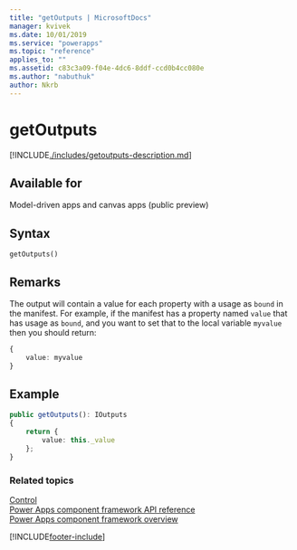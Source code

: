 ```yaml
---
title: "getOutputs | MicrosoftDocs"
manager: kvivek
ms.date: 10/01/2019
ms.service: "powerapps"
ms.topic: "reference"
applies_to: ""
ms.assetid: c83c3a09-f04e-4dc6-8ddf-ccd0b4cc080e
ms.author: "nabuthuk"
author: Nkrb
---
```

# getOutputs

[!INCLUDE[./includes/getoutputs-description.md](./includes/getoutputs-description.md)]

## Available for 

Model-driven apps and canvas apps (public preview)

## Syntax

`getOutputs()`

## Remarks

The output will contain a value for each property with a usage as `bound` in the manifest.
For example, if the manifest has a property named `value` that has usage as `bound`, and you want to set that to the local variable `myvalue` then you should return:

```TypeScript
{
    value: myvalue
}
```

## Example

```TypeScript
public getOutputs(): IOutputs
{
    return {
        value: this._value
    };
}
```


### Related topics

[Control](../control.md)<br/>
[Power Apps component framework API reference](../../reference/index.md)<br/>
[Power Apps component framework overview](../../overview.md)


[!INCLUDE[footer-include](../../../../includes/footer-banner.md)]